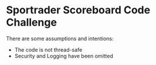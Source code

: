# Sportrader Scoreboard Code Challenge

There are some assumptions and intentions:

- The code is not thread-safe
- Security and Logging have been omitted
